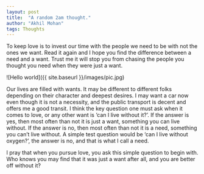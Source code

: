 ```yaml
---
layout: post
title:  "A random 2am thought."
author: "Akhil Mohan"
tags: Thoughts
---
```

To keep love is to invest our time with the people we need to be with not the ones we want. Read it again and I hope you find the difference between a need and a want. Trust me it will stop you from chasing the people you thought you need when they were just a want.

![Hello world]({{ site.baseurl }}/images/pic.jpg)

Our lives are filled with wants. It may be different to different folks depending on their character and deepest desires. I may want a car now even though it is not a necessity, and the public transport is decent and offers me a good transit. I think the key question one must ask when it comes to love, or any other want is ‘can I live without it?’. If the answer is yes, then most often than not it is just a want, something you can live without. If the answer is no, then most often than not it is a need, something you can’t live without. A simple test question would be ‘can I live without oxygen?’, the answer is no, and that is what I call a need. 

I pray that when you pursue love, you ask this simple question to begin with. Who knows you may find that it was just a want after all, and you are better off without it? 
